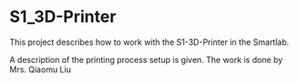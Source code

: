 # S1_3D-Printer
This project describes how to work with the S1-3D-Printer in the Smartlab.

A description of the printing process setup is given.
The work is done by Mrs. Qiaomu Liu
